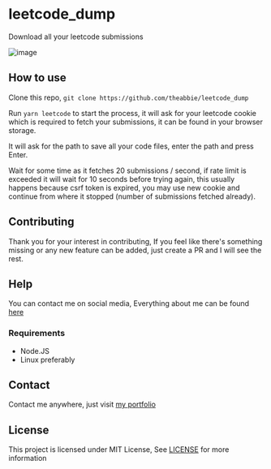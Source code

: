 # leetcode_dump

Download all your leetcode submissions

![image](https://user-images.githubusercontent.com/17960677/163016459-67f686bd-d646-46cc-9f35-06495e23d941.png)

## How to use

Clone this repo, `git clone https://github.com/theabbie/leetcode_dump`

Run `yarn leetcode` to start the process, it will ask for your leetcode cookie which is required to fetch your submissions, it can be found in your browser storage.

It will ask for the path to save all your code files, enter the path and press Enter.

Wait for some time as it fetches 20 submissions / second, if rate limit is exceeded it will wait for 10 seconds before trying again, this usually happens because csrf token is expired, you may use new cookie and continue from where it stopped (number of submissions fetched already).

## Contributing

Thank you for your interest in contributing, If you feel like there's something missing or any new feature can be added, just create a PR and I will see the rest.

## Help

You can contact me on social media, Everything about me can be found [here](https://theabbie.github.io)

### Requirements

* Node.JS
* Linux preferably

## Contact

Contact me anywhere, just visit [my portfolio](https://theabbie.github.io)

## License

This project is licensed under MIT License, See [LICENSE](/LICENSE) for more information